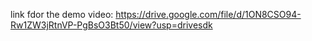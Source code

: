 link fdor the demo video:
https://drive.google.com/file/d/1ON8CSO94-Rw1ZW3jRtnVP-PgBsO3Bt50/view?usp=drivesdk